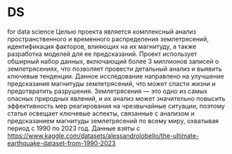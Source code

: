 # DS
for data science
Целью проекта является комплексный анализ пространственного и временного распределения землетрясений, идентификация факторов, влияющих на их магнитуду, а также разработка моделей для ее предсказаний. Проект использует обширный набор данных, включающий более 3 миллионов записей о землетрясениях, что позволяет провести детальный анализ и выявить ключевые тенденции.
Данное исследование направлено на улучшение предсказания магнитуды землетрясений, что может спасти жизни и предотвратить разрушения. Землетрясения — это одно из самых опасных природных явлений, и их анализ может значительно повысить эффективность мер реагирования на чрезвычайные ситуации, поэтому статья освещает ключевые аспекты, связанные с анализом и предсказанием магнитуды землетрясений по всему миру, охватывая период с 1990 по 2023 год.
Данные взяты с  https://www.kaggle.com/datasets/alessandrolobello/the-ultimate-earthquake-dataset-from-1990-2023

